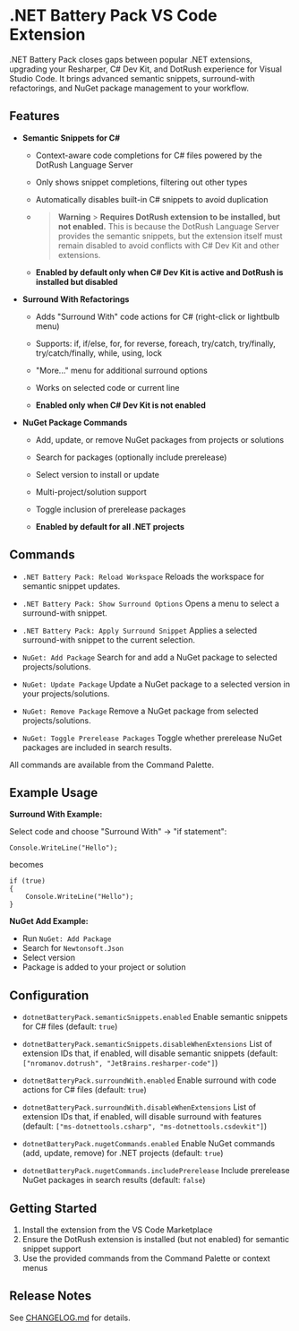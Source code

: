 # .NET Battery Pack VS Code Extension

.NET Battery Pack closes gaps between popular .NET extensions, upgrading your Resharper, C# Dev Kit, and DotRush experience for Visual Studio Code. It brings advanced semantic snippets, surround-with refactorings, and NuGet package management to your workflow.

## Features

- **Semantic Snippets for C#**

  - Context-aware code completions for C# files powered by the DotRush Language Server

  - Only shows snippet completions, filtering out other types

  - Automatically disables built-in C# snippets to avoid duplication

  - > **Warning** > **Requires DotRush extension to be installed, but not enabled.**
    > This is because the DotRush Language Server provides the semantic snippets, but the extension itself must remain disabled to avoid conflicts with C# Dev Kit and other extensions.

  - **Enabled by default only when C# Dev Kit is active and DotRush is installed but disabled**

- **Surround With Refactorings**

  - Adds "Surround With" code actions for C# (right-click or lightbulb menu)

  - Supports: if, if/else, for, for reverse, foreach, try/catch, try/finally, try/catch/finally, while, using, lock

  - "More..." menu for additional surround options

  - Works on selected code or current line

  - **Enabled only when C# Dev Kit is not enabled**

- **NuGet Package Commands**

  - Add, update, or remove NuGet packages from projects or solutions

  - Search for packages (optionally include prerelease)

  - Select version to install or update

  - Multi-project/solution support

  - Toggle inclusion of prerelease packages

  - **Enabled by default for all .NET projects**

## Commands

- `.NET Battery Pack: Reload Workspace`
  Reloads the workspace for semantic snippet updates.

- `.NET Battery Pack: Show Surround Options`
  Opens a menu to select a surround-with snippet.

- `.NET Battery Pack: Apply Surround Snippet`
  Applies a selected surround-with snippet to the current selection.

- `NuGet: Add Package`
  Search for and add a NuGet package to selected projects/solutions.

- `NuGet: Update Package`
  Update a NuGet package to a selected version in your projects/solutions.

- `NuGet: Remove Package`
  Remove a NuGet package from selected projects/solutions.

- `NuGet: Toggle Prerelease Packages`
  Toggle whether prerelease NuGet packages are included in search results.

All commands are available from the Command Palette.

## Example Usage

**Surround With Example:**

Select code and choose "Surround With" → "if statement":

```
Console.WriteLine("Hello");
```

becomes

```
if (true)
{
    Console.WriteLine("Hello");
}
```

**NuGet Add Example:**

- Run `NuGet: Add Package`
- Search for `Newtonsoft.Json`
- Select version
- Package is added to your project or solution

## Configuration

- `dotnetBatteryPack.semanticSnippets.enabled`
  Enable semantic snippets for C# files (default: `true`)

- `dotnetBatteryPack.semanticSnippets.disableWhenExtensions`
  List of extension IDs that, if enabled, will disable semantic snippets (default: `["nromanov.dotrush", "JetBrains.resharper-code"]`)

- `dotnetBatteryPack.surroundWith.enabled`
  Enable surround with code actions for C# files (default: `true`)

- `dotnetBatteryPack.surroundWith.disableWhenExtensions`
  List of extension IDs that, if enabled, will disable surround with features (default: `["ms-dotnettools.csharp", "ms-dotnettools.csdevkit"]`)

- `dotnetBatteryPack.nugetCommands.enabled`
  Enable NuGet commands (add, update, remove) for .NET projects (default: `true`)

- `dotnetBatteryPack.nugetCommands.includePrerelease`
  Include prerelease NuGet packages in search results (default: `false`)

## Getting Started

1. Install the extension from the VS Code Marketplace
2. Ensure the DotRush extension is installed (but not enabled) for semantic snippet support
3. Use the provided commands from the Command Palette or context menus

## Release Notes

See [CHANGELOG.md](./CHANGELOG.md) for details.
